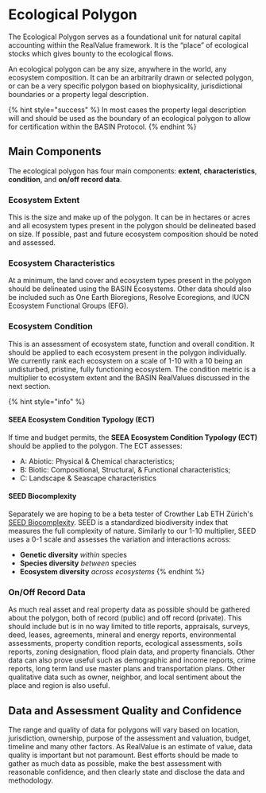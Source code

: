# Ecological Polygon

The Ecological Polygon serves as a foundational unit for natural capital accounting within the RealValue framework. It is the “place” of ecological stocks which gives bounty to the ecological flows.

An ecological polygon can be any size, anywhere in the world, any ecosystem composition. It can be an arbitrarily drawn or selected polygon, or can be a very specific polygon based on biophysicality, jurisdictional boundaries or a property legal description.

{% hint style="success" %}
In most cases the property legal description will and should be used as the boundary of an ecological polygon to allow for certification within the BASIN Protocol.
{% endhint %}

## Main Components

The ecological polygon has four main components: **extent**, **characteristics**, **condition**, and **on/off record data**.

### Ecosystem Extent

This is the size and make up of the polygon. It can be in hectares or acres and all ecosystem types present in the polygon should be delineated based on size. If possible, past and future ecosystem composition should be noted and assessed.

### Ecosystem Characteristics

At a minimum, the land cover and ecosystem types present in the polygon should be delineated using the BASIN Ecosystems. Other data should also be included such as One Earth Bioregions, Resolve Ecoregions, and IUCN Ecosystem Functional Groups (EFG).

### Ecosystem Condition

This is an assessment of ecosystem state, function and overall condition. It should be applied to each ecosystem present in the polygon individually. We currently rank each ecosystem on a scale of 1-10 with a 10 being an undisturbed, pristine, fully functioning ecosystem. The condition metric is a multiplier to ecosystem extent and the BASIN RealValues discussed in the next section.

{% hint style="info" %}
#### **SEEA Ecosystem Condition Typology (ECT)**&#x20;

If time and budget permits, the **SEEA Ecosystem Condition Typology (ECT)** should be applied to the polygon.  The ECT assesses:&#x20;

* A: Abiotic: Physical & Chemical characteristics;&#x20;
* B: Biotic: Compositional, Structural, & Functional characteristics;&#x20;
* C: Landscape & Seascape characteristics

#### SEED Biocomplexity

Separately we are hoping to be a beta tester of Crowther Lab ETH Zürich's [SEED Biocomplexity](https://seed-index.com/). SEED is a standardized biodiversity index that measures the full complexity of nature. Similarly to our 1-10 multiplier, SEED uses a 0-1 scale and assesses the variation and interactions across:

* **Genetic diversity** _within_ species
* **Species diversity** _between_ species
* **Ecosystem diversity** _across ecosystems_
{% endhint %}

### On/Off Record Data

As much real asset and real property data as possible should be gathered about the polygon, both of record (public) and off record (private). This should include but is in no way limited to title reports, appraisals, surveys, deed, leases, agreements, mineral and energy reports, environmental assessments, property condition reports, ecological assessments, soils reports, zoning designation, flood plain data, and property financials. Other data can also prove useful such as demographic and income reports, crime reports, long term land use master plans and transportation plans. Other qualitative data such as owner, neighbor, and local sentiment about the place and region is also useful.

## Data and Assessment Quality and Confidence

The range and quality of data for polygons will vary based on location, jurisdiction, ownership, purpose of the assessment and valuation, budget, timeline and many other factors. As RealValue is an estimate of value, data quality is important but not paramount. Best efforts should be made to gather as much data as possible, make the best assessment with reasonable confidence, and then clearly state and disclose the data and methodology.&#x20;
